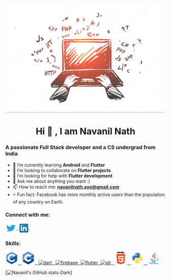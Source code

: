 ![](https://raw.githubusercontent.com/NavanilNath/NavanilNath/main/stock-vector-coding-programmer-laptop-internet-work-concept-hand-drawn-hand-of-programmer-on-laptop-with-1225469854-transformed.jpeg)
<h1 style="text-align: center;"> Hi 👋 , I am Navanil Nath  </h1>
<h3 align="center;">   A passionate Full Stack developer and a CS undergrad from India </h3>
<!--
**NavanilNath/NavanilNath** is a ✨ _special_ ✨ repository because its `README.md` (this file) appears on your GitHub profile.-->


- 🌱 I’m currently learning **Android** and **Flutter**
- 👯 I’m looking to collaborate on **Flutter projects**
- 🤔 I’m looking for help with **Flutter development**
- 💬 Ask me about anything you want :)
- 📫 How to reach me: **navanilnath.exe@gmail.com**
- ⚡ Fun fact: Facebook has more monthly active users than the population of any country on Earth.
<h3 align="left"><b>Connect with me:</b> </h3>
<p align="left">
 <a href="https://twitter.com/Navanil_exe" target="blank"><img align="center" src="logo-twitter-png-5860.png" alt="Navanil_exe" height="30" width="35" />&nbsp;</a>
  <a href="https://www.linkedin.com/in/navanil-nath-454534273?trk=contact-info" target="blank"><img align="center" src="pngwing.com.png" alt="navanil-nath-454534273" height="30" width="30" />&nbsp;</a>
  <h3 align="left">Skills:</h3>
  <p align="left"> <a href="https://www.cprogramming.com/" target="_blank"><img src="https://raw.githubusercontent.com/devicons/devicon/master/icons/c/c-original.svg" alt="c" width="40" height="40"/> </a>
  <a href="https://www.w3schools.com/cpp/" target="_blank">&nbsp; <img src="https://raw.githubusercontent.com/devicons/devicon/master/icons/cplusplus/cplusplus-original.svg" alt="cplusplus" width="40" height="40"/> </a> 
   </a> <a href="https://dart.dev" target="_blank">&nbsp; <img src="https://www.vectorlogo.zone/logos/dartlang/dartlang-icon.svg" alt="dart" width="40" height="40"/> </a>
    <a href="https://firebase.google.com/" target="_blank">&nbsp; <img src="https://www.vectorlogo.zone/logos/firebase/firebase-icon.svg" alt="firebase" width="40" height="40"/> </a>
    <a href="https://flutter.dev" target="_blank"> &nbsp;<img src="https://www.vectorlogo.zone/logos/flutterio/flutterio-icon.svg" alt="flutter" width="40" height="40"/> </a> 
    <a href="https://git-scm.com/" target="_blank"> &nbsp;<img src="https://www.vectorlogo.zone/logos/git-scm/git-scm-icon.svg" alt="git" width="40" height="40"/> </a>
    <a href="https://www.w3.org/html/" target="_blank">&nbsp; <img src="https://raw.githubusercontent.com/devicons/devicon/master/icons/html5/html5-original-wordmark.svg" alt="html5" width="40" height="40"/> </a>
     <a href="https://www.python.org" target="_blank">&nbsp; <img src="https://raw.githubusercontent.com/devicons/devicon/master/icons/python/python-original.svg" alt="python" width="40" height="40"/> </a>
        <a href="https://www.java.com/en/" target="_blank">&nbsp; <img src="https://github.com/devicons/devicon/blob/master/icons/java/java-original.svg" alt="java" width="40" height="40"/> </a>
     
[![Navanil's GitHub stats-Dark](https://github-readme-stats.vercel.app/api?username=NavanilNath&show_icons=true&theme=dark#gh-dark-mode-only)]
     
  

